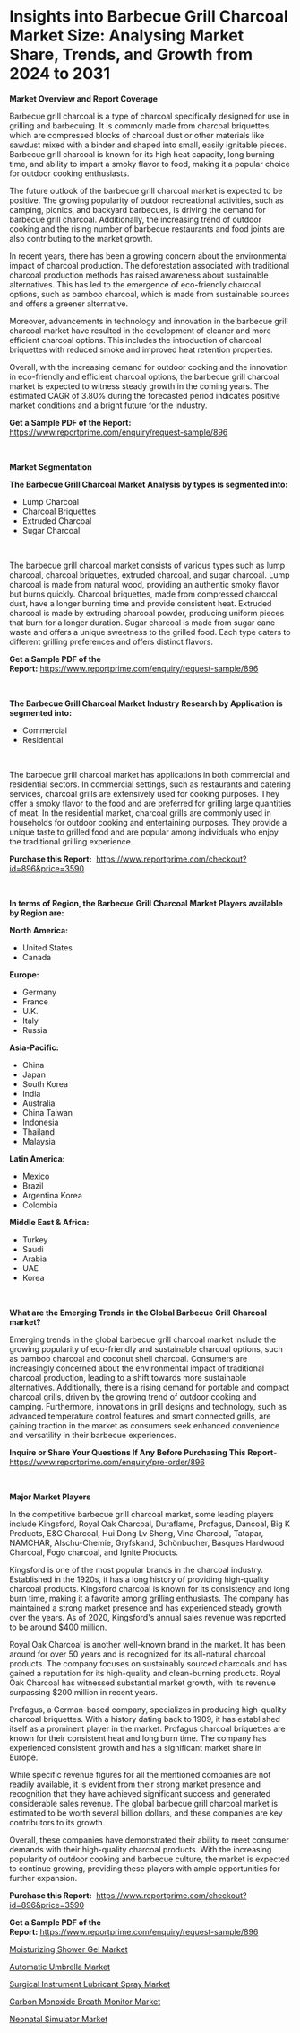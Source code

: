 <p><h1>Insights into Barbecue Grill Charcoal Market Size: Analysing Market Share, Trends, and Growth from 2024 to 2031</h1></p><p><strong>Market Overview and Report Coverage</strong></p>
<p><p>Barbecue grill charcoal is a type of charcoal specifically designed for use in grilling and barbecuing. It is commonly made from charcoal briquettes, which are compressed blocks of charcoal dust or other materials like sawdust mixed with a binder and shaped into small, easily ignitable pieces. Barbecue grill charcoal is known for its high heat capacity, long burning time, and ability to impart a smoky flavor to food, making it a popular choice for outdoor cooking enthusiasts.</p><p>The future outlook of the barbecue grill charcoal market is expected to be positive. The growing popularity of outdoor recreational activities, such as camping, picnics, and backyard barbecues, is driving the demand for barbecue grill charcoal. Additionally, the increasing trend of outdoor cooking and the rising number of barbecue restaurants and food joints are also contributing to the market growth.</p><p>In recent years, there has been a growing concern about the environmental impact of charcoal production. The deforestation associated with traditional charcoal production methods has raised awareness about sustainable alternatives. This has led to the emergence of eco-friendly charcoal options, such as bamboo charcoal, which is made from sustainable sources and offers a greener alternative.</p><p>Moreover, advancements in technology and innovation in the barbecue grill charcoal market have resulted in the development of cleaner and more efficient charcoal options. This includes the introduction of charcoal briquettes with reduced smoke and improved heat retention properties.</p><p>Overall, with the increasing demand for outdoor cooking and the innovation in eco-friendly and efficient charcoal options, the barbecue grill charcoal market is expected to witness steady growth in the coming years. The estimated CAGR of 3.80% during the forecasted period indicates positive market conditions and a bright future for the industry.</p></p>
<p><strong>Get a Sample PDF of the Report:</strong> <a href="https://www.reportprime.com/enquiry/request-sample/896">https://www.reportprime.com/enquiry/request-sample/896</a></p>
<p>&nbsp;</p>
<p><strong>Market Segmentation</strong></p>
<p><strong>The Barbecue Grill Charcoal Market Analysis by types is segmented into:</strong></p>
<p><ul><li>Lump Charcoal</li><li>Charcoal Briquettes</li><li>Extruded Charcoal</li><li>Sugar Charcoal</li></ul></p>
<p>&nbsp;</p>
<p><p>The barbecue grill charcoal market consists of various types such as lump charcoal, charcoal briquettes, extruded charcoal, and sugar charcoal. Lump charcoal is made from natural wood, providing an authentic smoky flavor but burns quickly. Charcoal briquettes, made from compressed charcoal dust, have a longer burning time and provide consistent heat. Extruded charcoal is made by extruding charcoal powder, producing uniform pieces that burn for a longer duration. Sugar charcoal is made from sugar cane waste and offers a unique sweetness to the grilled food. Each type caters to different grilling preferences and offers distinct flavors.</p></p>
<p><strong>Get a Sample PDF of the Report:</strong>&nbsp;<a href="https://www.reportprime.com/enquiry/request-sample/896">https://www.reportprime.com/enquiry/request-sample/896</a></p>
<p>&nbsp;</p>
<p><strong>The Barbecue Grill Charcoal Market Industry Research by Application is segmented into:</strong></p>
<p><ul><li>Commercial</li><li>Residential</li></ul></p>
<p>&nbsp;</p>
<p><p>The barbecue grill charcoal market has applications in both commercial and residential sectors. In commercial settings, such as restaurants and catering services, charcoal grills are extensively used for cooking purposes. They offer a smoky flavor to the food and are preferred for grilling large quantities of meat. In the residential market, charcoal grills are commonly used in households for outdoor cooking and entertaining purposes. They provide a unique taste to grilled food and are popular among individuals who enjoy the traditional grilling experience.</p></p>
<p><strong>Purchase this Report:</strong>&nbsp; <a href="https://www.reportprime.com/checkout?id=896&price=3590">https://www.reportprime.com/checkout?id=896&price=3590</a></p>
<p>&nbsp;</p>
<p><strong>In terms of Region, the Barbecue Grill Charcoal Market Players available by Region are:</strong></p>
<p>
    <p> <strong> North America: </strong>
        <ul>
            <li>United States</li>
            <li>Canada</li>
        </ul>
        </p> 
    <p> <strong> Europe: </strong>
        <ul>
            <li>Germany</li>
            <li>France</li>
            <li>U.K.</li>
            <li>Italy</li>
            <li>Russia</li>
        </ul>
        </p> 
    <p> <strong> Asia-Pacific: </strong>
        <ul>
            <li>China</li>
            <li>Japan</li>
            <li>South Korea</li>
            <li>India</li>
            <li>Australia</li>
            <li>China Taiwan</li>
            <li>Indonesia</li>
            <li>Thailand</li>
            <li>Malaysia</li>
        </ul>
        </p> 
    <p> <strong> Latin America: </strong>
        <ul>
            <li>Mexico</li>
            <li>Brazil</li>
            <li>Argentina Korea</li>
            <li>Colombia</li>
        </ul>
        </p> 
    <p> <strong> Middle East & Africa: </strong>
        <ul>
            <li>Turkey</li>
            <li>Saudi</li>
            <li>Arabia</li>
            <li>UAE</li>
            <li>Korea</li>
        </ul>
    </p>
    </p>
<p>&nbsp;</p>
<p><strong>What are the Emerging Trends in the Global Barbecue Grill Charcoal market?</strong></p>
<p><p>Emerging trends in the global barbecue grill charcoal market include the growing popularity of eco-friendly and sustainable charcoal options, such as bamboo charcoal and coconut shell charcoal. Consumers are increasingly concerned about the environmental impact of traditional charcoal production, leading to a shift towards more sustainable alternatives. Additionally, there is a rising demand for portable and compact charcoal grills, driven by the growing trend of outdoor cooking and camping. Furthermore, innovations in grill designs and technology, such as advanced temperature control features and smart connected grills, are gaining traction in the market as consumers seek enhanced convenience and versatility in their barbecue experiences.</p></p>
<p><strong>Inquire or Share Your Questions If Any Before Purchasing This Report</strong>- <a href="https://www.reportprime.com/enquiry/pre-order/896">https://www.reportprime.com/enquiry/pre-order/896</a></p>
<p>&nbsp;</p>
<p><strong>Major Market Players</strong></p>
<p><p>In the competitive barbecue grill charcoal market, some leading players include Kingsford, Royal Oak Charcoal, Duraflame, Profagus, Dancoal, Big K Products, E&C Charcoal, Hui Dong Lv Sheng, Vina Charcoal, Tatapar, NAMCHAR, Alschu-Chemie, Gryfskand, Schönbucher, Basques Hardwood Charcoal, Fogo charcoal, and Ignite Products.</p><p>Kingsford is one of the most popular brands in the charcoal industry. Established in the 1920s, it has a long history of providing high-quality charcoal products. Kingsford charcoal is known for its consistency and long burn time, making it a favorite among grilling enthusiasts. The company has maintained a strong market presence and has experienced steady growth over the years. As of 2020, Kingsford's annual sales revenue was reported to be around $400 million.</p><p>Royal Oak Charcoal is another well-known brand in the market. It has been around for over 50 years and is recognized for its all-natural charcoal products. The company focuses on sustainably sourced charcoals and has gained a reputation for its high-quality and clean-burning products. Royal Oak Charcoal has witnessed substantial market growth, with its revenue surpassing $200 million in recent years.</p><p>Profagus, a German-based company, specializes in producing high-quality charcoal briquettes. With a history dating back to 1909, it has established itself as a prominent player in the market. Profagus charcoal briquettes are known for their consistent heat and long burn time. The company has experienced consistent growth and has a significant market share in Europe.</p><p>While specific revenue figures for all the mentioned companies are not readily available, it is evident from their strong market presence and recognition that they have achieved significant success and generated considerable sales revenue. The global barbecue grill charcoal market is estimated to be worth several billion dollars, and these companies are key contributors to its growth.</p><p>Overall, these companies have demonstrated their ability to meet consumer demands with their high-quality charcoal products. With the increasing popularity of outdoor cooking and barbecue culture, the market is expected to continue growing, providing these players with ample opportunities for further expansion.</p></p>
<p><strong>Purchase this Report:</strong>&nbsp;&nbsp;<a href="https://www.reportprime.com/checkout?id=896&price=3590">https://www.reportprime.com/checkout?id=896&price=3590</a></p>
<p></p>
<p><strong>Get a Sample PDF of the Report:</strong>&nbsp;<a href="https://www.reportprime.com/enquiry/request-sample/896">https://www.reportprime.com/enquiry/request-sample/896</a></p>
<p><p><a href="https://github.com/markusgodoy/Market-Research-Report-List-1/blob/main/moisturizing-shower-gel-market.md">Moisturizing Shower Gel Market</a></p><p><a href="https://github.com/julyju69/Market-Research-Report-List-1/blob/main/automatic-umbrella-market.md">Automatic Umbrella Market</a></p><p><a href="https://github.com/nathandecarvalho/Market-Research-Report-List-1/blob/main/surgical-instrument-lubricant-spray-market.md">Surgical Instrument Lubricant Spray Market</a></p><p><a href="https://github.com/mauripalmi/Market-Research-Report-List-1/blob/main/carbon-monoxide-breath-monitor-market.md">Carbon Monoxide Breath Monitor Market</a></p><p><a href="https://github.com/globismark/Market-Research-Report-List-1/blob/main/neonatal-simulator-market.md">Neonatal Simulator Market</a></p></p>